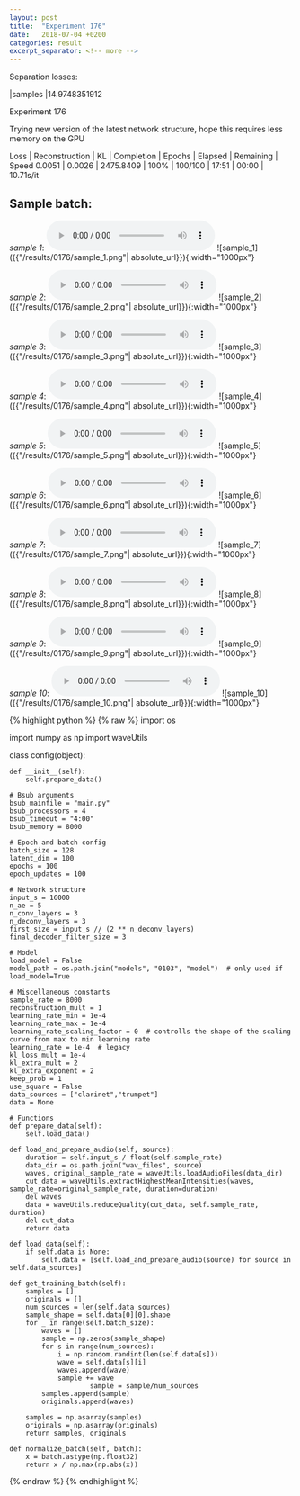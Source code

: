 ```yaml
---
layout: post
title:  "Experiment 176"
date:   2018-07-04 +0200
categories: result
excerpt_separator: <!-- more -->
---
```

Separation losses:

|samples
|14.9748351912<!-- more -->

Experiment 176

Trying new version of the latest network structure, hope this requires less memory on the GPU

Loss | Reconstruction | KL | Completion | Epochs | Elapsed | Remaining | Speed
0.0051 | 0.0026 | 2475.8409 | 100% | 100/100 | 17:51 | 00:00 | 10.71s/it

## **Sample batch**:
_sample 1_:
<audio src="/ResultsOverview/results/0176/sample_1.wav" controls preload></audio>
![sample_1]({{"/results/0176/sample_1.png"| absolute_url}}){:width="1000px"}

_sample 2_:
<audio src="/ResultsOverview/results/0176/sample_2.wav" controls preload></audio>
![sample_2]({{"/results/0176/sample_2.png"| absolute_url}}){:width="1000px"}

_sample 3_:
<audio src="/ResultsOverview/results/0176/sample_3.wav" controls preload></audio>
![sample_3]({{"/results/0176/sample_3.png"| absolute_url}}){:width="1000px"}

_sample 4_:
<audio src="/ResultsOverview/results/0176/sample_4.wav" controls preload></audio>
![sample_4]({{"/results/0176/sample_4.png"| absolute_url}}){:width="1000px"}

_sample 5_:
<audio src="/ResultsOverview/results/0176/sample_5.wav" controls preload></audio>
![sample_5]({{"/results/0176/sample_5.png"| absolute_url}}){:width="1000px"}

_sample 6_:
<audio src="/ResultsOverview/results/0176/sample_6.wav" controls preload></audio>
![sample_6]({{"/results/0176/sample_6.png"| absolute_url}}){:width="1000px"}

_sample 7_:
<audio src="/ResultsOverview/results/0176/sample_7.wav" controls preload></audio>
![sample_7]({{"/results/0176/sample_7.png"| absolute_url}}){:width="1000px"}

_sample 8_:
<audio src="/ResultsOverview/results/0176/sample_8.wav" controls preload></audio>
![sample_8]({{"/results/0176/sample_8.png"| absolute_url}}){:width="1000px"}

_sample 9_:
<audio src="/ResultsOverview/results/0176/sample_9.wav" controls preload></audio>
![sample_9]({{"/results/0176/sample_9.png"| absolute_url}}){:width="1000px"}

_sample 10_:
<audio src="/ResultsOverview/results/0176/sample_10.wav" controls preload></audio>
![sample_10]({{"/results/0176/sample_10.png"| absolute_url}}){:width="1000px"}


{% highlight python %}
{% raw %}
import os

import numpy as np
import waveUtils


class config(object):

	def __init__(self):
		self.prepare_data()

	# Bsub arguments
	bsub_mainfile = "main.py"
	bsub_processors = 4
	bsub_timeout = "4:00"
	bsub_memory = 8000

	# Epoch and batch config
	batch_size = 128
	latent_dim = 100
	epochs = 100
	epoch_updates = 100

	# Network structure
	input_s = 16000
	n_ae = 5
	n_conv_layers = 3
	n_deconv_layers = 3
	first_size = input_s // (2 ** n_deconv_layers)
	final_decoder_filter_size = 3

	# Model
	load_model = False
	model_path = os.path.join("models", "0103", "model")  # only used if load_model=True

	# Miscellaneous constants
	sample_rate = 8000
	reconstruction_mult = 1
	learning_rate_min = 1e-4
	learning_rate_max = 1e-4
	learning_rate_scaling_factor = 0  # controlls the shape of the scaling curve from max to min learning rate
	learning_rate = 1e-4  # legacy
	kl_loss_mult = 1e-4
	kl_extra_mult = 2
	kl_extra_exponent = 2
	keep_prob = 1
	use_square = False
	data_sources = ["clarinet","trumpet"]
	data = None

	# Functions
	def prepare_data(self):
		self.load_data()

	def load_and_prepare_audio(self, source):
		duration = self.input_s / float(self.sample_rate)
		data_dir = os.path.join("wav_files", source)
		waves, original_sample_rate = waveUtils.loadAudioFiles(data_dir)
		cut_data = waveUtils.extractHighestMeanIntensities(waves, sample_rate=original_sample_rate, duration=duration)
		del waves
		data = waveUtils.reduceQuality(cut_data, self.sample_rate, duration)
		del cut_data
		return data

	def load_data(self):
		if self.data is None:
			self.data = [self.load_and_prepare_audio(source) for source in self.data_sources]

	def get_training_batch(self):
		samples = []
		originals = []
		num_sources = len(self.data_sources)
		sample_shape = self.data[0][0].shape
		for _ in range(self.batch_size):
			waves = []
			sample = np.zeros(sample_shape)
			for s in range(num_sources):
				i = np.random.randint(len(self.data[s]))
				wave = self.data[s][i]
				waves.append(wave)
				sample += wave
                        sample = sample/num_sources
			samples.append(sample)
			originals.append(waves)

		samples = np.asarray(samples)
		originals = np.asarray(originals)
		return samples, originals

	def normalize_batch(self, batch):
		x = batch.astype(np.float32)
		return x / np.max(np.abs(x))


{% endraw %}
{% endhighlight %}
